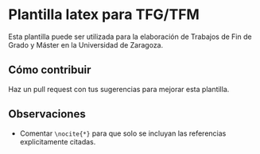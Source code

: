 # Plantilla latex para TFG/TFM

Esta plantilla puede ser utilizada para la elaboración de Trabajos de Fin de Grado y Máster en la Universidad de Zaragoza.

## Cómo contribuir

Haz un pull request con tus sugerencias para mejorar esta plantilla.

## Observaciones

- Comentar `\nocite{*}` para que solo se incluyan las referencias explicitamente citadas. 
